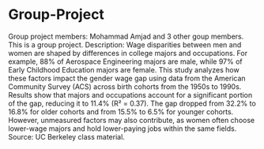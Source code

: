 # Group-Project
Group project members: Mohammad Amjad and 3 other goup members. This is a group project.
Description: Wage disparities between men and women are shaped by differences in college majors and occupations. For example, 88% of Aerospace Engineering majors are male, while 97% of Early Childhood Education majors are female. This study analyzes how these factors impact the gender wage gap using data from the American Community Survey (ACS) across birth cohorts from the 1950s to 1990s. Results show that majors and occupations account for a significant portion of the gap, reducing it to 11.4% (R² = 0.37). The gap dropped from 32.2% to 16.8% for older cohorts and from 15.5% to 6.5% for younger cohorts. However, unmeasured factors may also contribute, as women often choose lower-wage majors and hold lower-paying jobs within the same fields.
Source: UC Berkeley class material.

